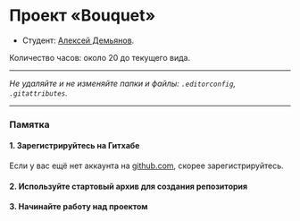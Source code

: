 # Проект «Bouquet»

* Студент: [Алексей Демьянов](https://up.htmlacademy.ru/ecmascript/19/user/1995679).

Количество часов: около 20 до текущего вида.

---

_Не удаляйте и не изменяйте папки и файлы:_
_`.editorconfig`, `.gitattributes`._

---

### Памятка

#### 1. Зарегистрируйтесь на Гитхабе

Если у вас ещё нет аккаунта на [github.com](https://github.com/join), скорее зарегистрируйтесь.

#### 2. Используйте стартовый архив для создания репозитория


#### 3. Начинайте работу над проектом
